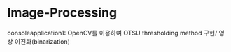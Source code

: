 # Image-Processing

consoleapplication1: OpenCV를 이용하여 OTSU thresholding method 구현/ 영상 이진화(binarization)
